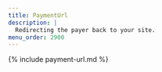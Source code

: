 ```yaml
---
title: PaymentUrl
description: |
  Redirecting the payer back to your site.
menu_order: 2900
---
```


{% include payment-url.md %}
